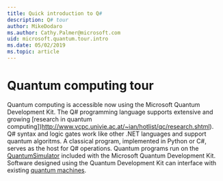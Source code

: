 ```yaml
---
title: Quick introduction to Q#
description: Q# tour
author: MikeDodaro
ms.author: Cathy.Palmer@microsoft.com
uid: microsoft.quantum.tour.intro
ms.date: 05/02/2019
ms.topic: article
---
```


# Quantum computing tour
Quantum computing is accessible now using the Microsoft Quantum Development Kit. The Q# programming language supports extensive and growing [research in quantum computing])http://www.vcpc.univie.ac.at/~ian/hotlist/qc/research.shtml). Q# syntax and logic gates work like other .NET languages and support quantum algoritms.  A classical program, implemented in Python or C#, serves as the host for Q# operations.  Quantum programs run on the [QuantumSimulator](..\machines\full-state-simulator.md) included with the Microsoft Quantum Development Kit.  Software designed using the Quantum Development Kit can interface with existing [quantum machines](https://www.technologyreview.com/s/610250/serious-quantum-computers-are-finally-here-what-are-we-going-to-do-with-them/).
